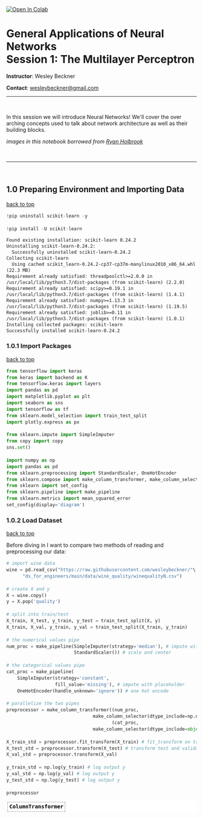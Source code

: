 <a href="https://colab.research.google.com/github/wesleybeckner/general_applications_of_neural_networks/blob/main/notebooks/S1_Multilayer_Perceptron.ipynb" target="_parent"><img src="https://colab.research.google.com/assets/colab-badge.svg" alt="Open In Colab"/></a>

# General Applications of Neural Networks <br> Session 1: The Multilayer Perceptron

**Instructor**: Wesley Beckner

**Contact**: wesleybeckner@gmail.com

---

<br>

In this session we will introduce Neural Networks! We'll cover the over arching concepts used to talk about network architecture as well as their building blocks.

_images in this notebook borrowed from [Ryan Holbrook](https://mathformachines.com/)_

<br>

---

<br>

<a name='top'></a>

<a name='x.0'></a>

## 1.0 Preparing Environment and Importing Data

[back to top](#top)


```python
!pip uninstall scikit-learn -y

!pip install -U scikit-learn
```

    Found existing installation: scikit-learn 0.24.2
    Uninstalling scikit-learn-0.24.2:
      Successfully uninstalled scikit-learn-0.24.2
    Collecting scikit-learn
      Using cached scikit_learn-0.24.2-cp37-cp37m-manylinux2010_x86_64.whl (22.3 MB)
    Requirement already satisfied: threadpoolctl>=2.0.0 in /usr/local/lib/python3.7/dist-packages (from scikit-learn) (2.2.0)
    Requirement already satisfied: scipy>=0.19.1 in /usr/local/lib/python3.7/dist-packages (from scikit-learn) (1.4.1)
    Requirement already satisfied: numpy>=1.13.3 in /usr/local/lib/python3.7/dist-packages (from scikit-learn) (1.19.5)
    Requirement already satisfied: joblib>=0.11 in /usr/local/lib/python3.7/dist-packages (from scikit-learn) (1.0.1)
    Installing collected packages: scikit-learn
    Successfully installed scikit-learn-0.24.2




<a name='x.0.1'></a>

### 1.0.1 Import Packages

[back to top](#top)


```python
from tensorflow import keras
from keras import backend as K
from tensorflow.keras import layers
import pandas as pd
import matplotlib.pyplot as plt
import seaborn as sns
import tensorflow as tf
from sklearn.model_selection import train_test_split
import plotly.express as px

from sklearn.impute import SimpleImputer
from copy import copy
sns.set()

import numpy as np
import pandas as pd
from sklearn.preprocessing import StandardScaler, OneHotEncoder
from sklearn.compose import make_column_transformer, make_column_selector
from sklearn import set_config
from sklearn.pipeline import make_pipeline
from sklearn.metrics import mean_squared_error
set_config(display='diagram')
```

<a name='x.0.1'></a>

### 1.0.2 Load Dataset

[back to top](#top)

Before diving in I want to compare two methods of reading and preprocessing our data:


```python
# import wine data
wine = pd.read_csv("https://raw.githubusercontent.com/wesleybeckner/"\
      "ds_for_engineers/main/data/wine_quality/winequalityN.csv")

# create X and y
X = wine.copy()
y = X.pop('quality')

# split into train/test
X_train, X_test, y_train, y_test = train_test_split(X, y)
X_train, X_val, y_train, y_val = train_test_split(X_train, y_train)

# the numerical values pipe
num_proc = make_pipeline(SimpleImputer(strategy='median'), # impute with median
                         StandardScaler()) # scale and center

# the categorical values pipe
cat_proc = make_pipeline(
    SimpleImputer(strategy='constant', 
                  fill_value='missing'), # impute with placeholder
    OneHotEncoder(handle_unknown='ignore')) # one hot encode

# parallelize the two pipes
preprocessor = make_column_transformer((num_proc,
                                make_column_selector(dtype_include=np.number)),
                                       (cat_proc,
                                make_column_selector(dtype_include=object)))

X_train_std = preprocessor.fit_transform(X_train) # fit_transform on train
X_test_std = preprocessor.transform(X_test) # transform test and validation
X_val_std = preprocessor.transform(X_val)

y_train_std = np.log(y_train) # log output y
y_val_std = np.log(y_val) # log output y
y_test_std = np.log(y_test) # log output y

preprocessor
```




<style>#sk-81b6bb9b-6f93-4195-900b-55d5f542e910 {color: black;background-color: white;}#sk-81b6bb9b-6f93-4195-900b-55d5f542e910 pre{padding: 0;}#sk-81b6bb9b-6f93-4195-900b-55d5f542e910 div.sk-toggleable {background-color: white;}#sk-81b6bb9b-6f93-4195-900b-55d5f542e910 label.sk-toggleable__label {cursor: pointer;display: block;width: 100%;margin-bottom: 0;padding: 0.2em 0.3em;box-sizing: border-box;text-align: center;}#sk-81b6bb9b-6f93-4195-900b-55d5f542e910 div.sk-toggleable__content {max-height: 0;max-width: 0;overflow: hidden;text-align: left;background-color: #f0f8ff;}#sk-81b6bb9b-6f93-4195-900b-55d5f542e910 div.sk-toggleable__content pre {margin: 0.2em;color: black;border-radius: 0.25em;background-color: #f0f8ff;}#sk-81b6bb9b-6f93-4195-900b-55d5f542e910 input.sk-toggleable__control:checked~div.sk-toggleable__content {max-height: 200px;max-width: 100%;overflow: auto;}#sk-81b6bb9b-6f93-4195-900b-55d5f542e910 div.sk-estimator input.sk-toggleable__control:checked~label.sk-toggleable__label {background-color: #d4ebff;}#sk-81b6bb9b-6f93-4195-900b-55d5f542e910 div.sk-label input.sk-toggleable__control:checked~label.sk-toggleable__label {background-color: #d4ebff;}#sk-81b6bb9b-6f93-4195-900b-55d5f542e910 input.sk-hidden--visually {border: 0;clip: rect(1px 1px 1px 1px);clip: rect(1px, 1px, 1px, 1px);height: 1px;margin: -1px;overflow: hidden;padding: 0;position: absolute;width: 1px;}#sk-81b6bb9b-6f93-4195-900b-55d5f542e910 div.sk-estimator {font-family: monospace;background-color: #f0f8ff;margin: 0.25em 0.25em;border: 1px dotted black;border-radius: 0.25em;box-sizing: border-box;}#sk-81b6bb9b-6f93-4195-900b-55d5f542e910 div.sk-estimator:hover {background-color: #d4ebff;}#sk-81b6bb9b-6f93-4195-900b-55d5f542e910 div.sk-parallel-item::after {content: "";width: 100%;border-bottom: 1px solid gray;flex-grow: 1;}#sk-81b6bb9b-6f93-4195-900b-55d5f542e910 div.sk-label:hover label.sk-toggleable__label {background-color: #d4ebff;}#sk-81b6bb9b-6f93-4195-900b-55d5f542e910 div.sk-serial::before {content: "";position: absolute;border-left: 1px solid gray;box-sizing: border-box;top: 2em;bottom: 0;left: 50%;}#sk-81b6bb9b-6f93-4195-900b-55d5f542e910 div.sk-serial {display: flex;flex-direction: column;align-items: center;background-color: white;}#sk-81b6bb9b-6f93-4195-900b-55d5f542e910 div.sk-item {z-index: 1;}#sk-81b6bb9b-6f93-4195-900b-55d5f542e910 div.sk-parallel {display: flex;align-items: stretch;justify-content: center;background-color: white;}#sk-81b6bb9b-6f93-4195-900b-55d5f542e910 div.sk-parallel-item {display: flex;flex-direction: column;position: relative;background-color: white;}#sk-81b6bb9b-6f93-4195-900b-55d5f542e910 div.sk-parallel-item:first-child::after {align-self: flex-end;width: 50%;}#sk-81b6bb9b-6f93-4195-900b-55d5f542e910 div.sk-parallel-item:last-child::after {align-self: flex-start;width: 50%;}#sk-81b6bb9b-6f93-4195-900b-55d5f542e910 div.sk-parallel-item:only-child::after {width: 0;}#sk-81b6bb9b-6f93-4195-900b-55d5f542e910 div.sk-dashed-wrapped {border: 1px dashed gray;margin: 0.2em;box-sizing: border-box;padding-bottom: 0.1em;background-color: white;position: relative;}#sk-81b6bb9b-6f93-4195-900b-55d5f542e910 div.sk-label label {font-family: monospace;font-weight: bold;background-color: white;display: inline-block;line-height: 1.2em;}#sk-81b6bb9b-6f93-4195-900b-55d5f542e910 div.sk-label-container {position: relative;z-index: 2;text-align: center;}#sk-81b6bb9b-6f93-4195-900b-55d5f542e910 div.sk-container {display: inline-block;position: relative;}</style><div id="sk-81b6bb9b-6f93-4195-900b-55d5f542e910" class"sk-top-container"><div class="sk-container"><div class="sk-item sk-dashed-wrapped"><div class="sk-label-container"><div class="sk-label sk-toggleable"><input class="sk-toggleable__control sk-hidden--visually" id="03c00fdc-8ba0-486f-b533-185820655dce" type="checkbox" ><label class="sk-toggleable__label" for="03c00fdc-8ba0-486f-b533-185820655dce">ColumnTransformer</label><div class="sk-toggleable__content"><pre>ColumnTransformer(transformers=[('pipeline-1',
                                 Pipeline(steps=[('simpleimputer',
                                                  SimpleImputer(strategy='median')),
                                                 ('standardscaler',
                                                  StandardScaler())]),
                                 <sklearn.compose._column_transformer.make_column_selector object at 0x7f5a9bd26bd0>),
                                ('pipeline-2',
                                 Pipeline(steps=[('simpleimputer',
                                                  SimpleImputer(fill_value='missing',
                                                                strategy='constant')),
                                                 ('onehotencoder',
                                                  OneHotEncoder(handle_unknown='ignore'))]),
                                 <sklearn.compose._column_transformer.make_column_selector object at 0x7f5a9bd26e90>)])</pre></div></div></div><div class="sk-parallel"><div class="sk-parallel-item"><div class="sk-item"><div class="sk-label-container"><div class="sk-label sk-toggleable"><input class="sk-toggleable__control sk-hidden--visually" id="3bf0a90e-c55c-46b7-8b60-3bd7dcc62d92" type="checkbox" ><label class="sk-toggleable__label" for="3bf0a90e-c55c-46b7-8b60-3bd7dcc62d92">pipeline-1</label><div class="sk-toggleable__content"><pre><sklearn.compose._column_transformer.make_column_selector object at 0x7f5a9bd26bd0></pre></div></div></div><div class="sk-serial"><div class="sk-item"><div class="sk-serial"><div class="sk-item"><div class="sk-estimator sk-toggleable"><input class="sk-toggleable__control sk-hidden--visually" id="5ffc1719-ade2-4237-a5ef-847bebefbf19" type="checkbox" ><label class="sk-toggleable__label" for="5ffc1719-ade2-4237-a5ef-847bebefbf19">SimpleImputer</label><div class="sk-toggleable__content"><pre>SimpleImputer(strategy='median')</pre></div></div></div><div class="sk-item"><div class="sk-estimator sk-toggleable"><input class="sk-toggleable__control sk-hidden--visually" id="4cfdb6b5-ef34-4fdd-81e8-6a3a04495bcb" type="checkbox" ><label class="sk-toggleable__label" for="4cfdb6b5-ef34-4fdd-81e8-6a3a04495bcb">StandardScaler</label><div class="sk-toggleable__content"><pre>StandardScaler()</pre></div></div></div></div></div></div></div></div><div class="sk-parallel-item"><div class="sk-item"><div class="sk-label-container"><div class="sk-label sk-toggleable"><input class="sk-toggleable__control sk-hidden--visually" id="33f150b6-34e6-4f09-9374-b19c9e19aed9" type="checkbox" ><label class="sk-toggleable__label" for="33f150b6-34e6-4f09-9374-b19c9e19aed9">pipeline-2</label><div class="sk-toggleable__content"><pre><sklearn.compose._column_transformer.make_column_selector object at 0x7f5a9bd26e90></pre></div></div></div><div class="sk-serial"><div class="sk-item"><div class="sk-serial"><div class="sk-item"><div class="sk-estimator sk-toggleable"><input class="sk-toggleable__control sk-hidden--visually" id="4af628ce-f2a5-4948-a89c-4f69499c5b4e" type="checkbox" ><label class="sk-toggleable__label" for="4af628ce-f2a5-4948-a89c-4f69499c5b4e">SimpleImputer</label><div class="sk-toggleable__content"><pre>SimpleImputer(fill_value='missing', strategy='constant')</pre></div></div></div><div class="sk-item"><div class="sk-estimator sk-toggleable"><input class="sk-toggleable__control sk-hidden--visually" id="489acc38-6db9-43de-877d-a41631d212fb" type="checkbox" ><label class="sk-toggleable__label" for="489acc38-6db9-43de-877d-a41631d212fb">OneHotEncoder</label><div class="sk-toggleable__content"><pre>OneHotEncoder(handle_unknown='ignore')</pre></div></div></div></div></div></div></div></div></div></div></div></div>



<a name='x.1'></a>

## 1.1 Neural Network Building Blocks

[back to top](#top)

<a name='x.1.1'></a>

### 1.1.1 The Perceptron

[back to top](#top)

The simplest unit of a neural network is the perceptron. Given an input vector \\(x\\) and an output vector \\(y\\), we can illustrate this like so:

<p align=center>
<img src="https://raw.githubusercontent.com/wesleybeckner/general_applications_of_neural_networks/main/assets/mfOlDR6.png"></img>
</p>

where \\(w\\) is a weight applied to \\(x\\) and \\(b\\) is an unweighted term that we call the <i>bias</i>. We include a bias so that the perceptron is not entirely dependent on the input data. A neural network _learns_ by updating \\(w\\) and \\(b\\) so that it can accurately model \\(x\\) to \\(y\\). When we write out the perceptron mathematically we get the following:

$$ y = xw+b $$

which should look familiar! This is our equation for a linear function. In fact, we will see that a neural network is essentially many instances of linear regression along side, and being fed into, one another. 

Often, we will have not an input feature vector \\(x\\) but an input feature matrix, \\(X\\). We can update our schematic for a perceptron to account for this:

<p align=center>
<img src="https://raw.githubusercontent.com/wesleybeckner/general_applications_of_neural_networks/main/assets/vyXSnlZ.png"></img>
</p>

We can write the mathematical formula for this neuron as follows:

$$ y =  x_2 w_2 + x_1 w_1 + x_0 w_0 + b $$

In tensorflow/keras we can define this perceptron:


```python
from tensorflow import keras
from tensorflow.keras import layers

# Create a network with 1 linear unit
model = keras.Sequential([
    layers.Dense(units=1,  # number of units (the + filled circle above)
                 input_shape=[3]) # number of x_ (the x filled circle above)
])
```

In order to build this single perceptron with keras, I had to use some additional language here: layers, dense, sequential. We'll explain what these are referring to in a moment. What I want to draw your attention to now, however, is that we tell `layers.Dense` that we want _1 unit_, the single perceptron, and `input_shape=[3]`, the number of features. Notice that `b` is automatically included without having it as a parameter. Just as we always have a y intercept in a linear model. 

After we introduce the other aspects of the neural network architecture, we will train a single perceptron model and compare it with a linear model, we will see that they are functionally no different.

### 🏋️ Exercise 1: Single Perceptron

define a single perceptron that could be used to predict wine density from acidity. 


Inpsect the weights.

Use the untrained model to predict y and plot this against true y


```python
# Code cell for exercise 1

# DECLARE MODEL
model = keras.Sequential([
                          
    ### YOUR CODE HERE ###    
    
])
```


```python
model.weights
```




    [<tf.Variable 'dense_2/kernel:0' shape=(1, 1) dtype=float32, numpy=array([[1.4809548]], dtype=float32)>,
     <tf.Variable 'dense_2/bias:0' shape=(1,) dtype=float32, numpy=array([0.], dtype=float32)>]



And now use the untrained model to predict `wine['density']` from `wine['fixed acidity']`


```python
# in the line below, use model.predict() and provide wine['fixed acidity'] as 
# the input data to predict what wine['density'] will be
# y_pred = 

plt.plot(y_pred, wine['density'], ls='', marker='o', alpha=0.3)
```




    [<matplotlib.lines.Line2D at 0x7f5a9269a890>]




    
![png](S1_Multilayer_Perceptron_files/S1_Multilayer_Perceptron_16_1.png)
    


<a name='x.2'></a>

## 1.2 Neural Network Architectures

[back to top](#top)



<a name='x.2.1'></a>

###1.2.1 Neural Network Layers

[back to top](#top)

Now that we have the idea of the most basic building block of a neural network, we will start to discuss the larger architecture. The reason we focused on the lowest building block, is that neural networks are _modular_. They are made up of instances of these perceptrons or neurons. neurons in parallel make up a _layer_

<p align=center>
<img src="https://raw.githubusercontent.com/wesleybeckner/general_applications_of_neural_networks/main/assets/2MA4iMV.png"></img>
</p>

These layers feed into one another. When each node of a preceding layer is connected to every node of a following layer, we say they are _fully connected_ and the receiving layer is _a dense layer_. In a moment we will talk about input, output and hidden layers, for neural networks with three or more layers.

<a name='x.2.2'></a>

### 1.2.2 The Activation Function

[back to top](#top)

It turns out that stringing together a bunch of linear functions, will still result in overall linear relationships. We need a way to break out of this. A neat trick is introduced at the output of each neuron. The output passes through an _activation function_. There are a handful of different activation functions used in practice, the most common is known as the _rectifier_ function:

$$ max(f(x), 0) $$

and the resulting node can be schematically drawn like this:

<p align=center>
<img src="https://raw.githubusercontent.com/wesleybeckner/general_applications_of_neural_networks/main/assets/eFry7Yu.png"></img>
</p>

with the inset of the summation node indicating that at a minimum the resultant y value is 0.

#### 🏋️ Exercise 2: The Rectifier Function

Write a function called `my_perceptron` that takes x, a length 2 array, as an input. Have your function return the maximum of \\((0, w*x + b)\\) where w is a length 2 weight vector.


```python
# Code cell for exercise 2
def my_perceptron(x):
  """
  a simple 2 input feature perceptron with predefined weights, intercept, and 
  a rectifier activation function

  Parameters
  ----------
  x: array
    the input array of length 2

  Returns
  -------
  rect: int
    the rectified output of the perceptron
  """

  # # define b, w, and y (y=mx+b)
  # w = 
  # b = 
  # y = 

  # # return the max of 0 and y
  # rect = 
  return rect
```

After you write your function make sure it returns 0 when the output of the linear component is negative.


```python
def test_zero_output():
  x = np.array([-10,-10]) # 10 * 1 + (-10) * 2 + 1 = -11
  assert my_perceptron(x) == 0, "The output is not zero when it should be!"
```


```python
test_zero_output()
print("test passing")
```

    test passing


<a name='x.2.3'></a>

### 1.2.3 Stacking Layers

[back to top](#top)

When we stack many layers together, we create what are traditionally regarded as neural networks. the first and last layers are called the _input_ and _output_ layers, while the inbetween layers are referred to as _hidden_ layers, since their outputs are not directly seen. Tradditionally, a neural network with three or more hidden layers is referred to as a _deep_ neural network.

<p align=center>
<img src="https://raw.githubusercontent.com/wesleybeckner/general_applications_of_neural_networks/main/assets/Y5iwFQZ.png"></img>
</p>

Notice that in this schematic, the last node does not have an activation function. This is typical of a regression task. In a classification task, we might require an activation function here.

<a name='x.2.2'></a>

### 1.2.4 Building Sequential Neural Networks

[back to top](#top)

Now that we have the essential components of a neural network architecture, we can enter into the domain of overall naming conventions for architecure types. The classic neural network architecture is a _feed forward_ neural network, where every preceding layer feeds into the next layer. We will practice building that with keras.

### 🏋️ Exercise 3: Building Sequential Layers

In the cell bellow, use keras to build a 3-layer network with `activation='relu'` and 512 units. Create the output layer so that it can predict 1 continuous value.


```python
# Code cell for exercise 3

# DECLARE THE MODEL

model = keras.Sequential([
                          
    ### YOUR CODE HERE ###

    # the hidden ReLU layers

    # the linear output layer 
    
])
```

### 🏋️ Exercise 4: Other Activation Functions

There are other activation functions we can use after the summation in a neural node. Use the code below to plot and inspect them!

Pick one and do a quick google search on what that activation function's best use case is.


```python
# Code cell for exercise 4

import tensorflow as tf

# YOUR CODE HERE: Change 'relu' to 'elu', 'selu', 'swish'... or something else
activation_layer = layers.Activation('relu')

x = tf.linspace(-3.0, 3.0, 100)
y = activation_layer(x) # once created, a layer is callable just like a function

plt.plot(x, y)
plt.xlim(-3, 3)
plt.xlabel("Input")
plt.ylabel("Output")
plt.show()
```


    
![png](S1_Multilayer_Perceptron_files/S1_Multilayer_Perceptron_30_0.png)
    


<a name='x.3'></a>

## 1.3 Neural Network Training

[back to top](#top)

We've defined neural network architectures, now how do we train them? There are two main concepts here: the _loss function_ which we've encountered before, and the _optimizer_ the means by which we improve the loss function

<a name='x.3.1'></a>

### 1.3.1 The Loss Function

[back to top](#top)

In previous sessions, we've envountered MSE:

$$ MSE = \frac{1}{N}\sum{(y-\hat{y})^2}$$

<p align=center>
<img src="https://cdn.corporatefinanceinstitute.com/assets/Sum-of-Squares-1024x712.png" width=400></img>
</p>

Another common loss for neural networks is the mean absolute error (MAE):

$$ MAE = \frac{1}{N}\sum{|y-\hat{y}|}$$

<p align=center>
<img src="https://cdn-media-1.freecodecamp.org/images/MNskFmGPKuQfMLdmpkT-X7-8w2cJXulP3683" width=400></img>
</p>

In anycase, the loss function describes the difference between the actual and predicted output of the model. The important thing to note, is that the weights in the neural network are systematically updated according to this loss function, they do this via an optimization algorithm.

<a name='x.3.2'></a>

### 1.3.2 The Optimizer

[back to top](#top)

In order to update the neural network weights to improve the loss function, we require an algorithm. Virtually all available algorithms for this purpose fall within the family of _stochastic gradient descent_. This works essentially in these iterative steps:

1. a subsample of the input data is passed through the network 
2. a loss is computed
2. the weights are adjusted in a direction to improve the loss

> The key here is in step 3. The brilliance of neural networks, is that the loss function is differentiable with respect to the weights in the network, and so the change in loss can be ascribed to certain weight changes. We refer to this as _assigning blame_ in the network, and it works through the mathematical _chain rule_ of differentiation. We won't go into great detail here, other than to make a nod to it, and that this algorithm (step 3) is referred to as _back propagation_. 

The three step process is repeated until a stop criteria is reached, the simplest being the loss stops improving above some threshold or a desired loss is achieved. 

<p align=center>
<img src="https://raw.githubusercontent.com/wesleybeckner/general_applications_of_neural_networks/main/assets/rFI1tIk.gif"></img>
</p>

In the above animation, the black line represents the output of the model, the red dots make up a _minibatch_ or simply a _batch_ while the opaque red dots represent the whole training dataset. Exposing the model to an entire round of the training data is referred to as an _epoch_. The training loss improves with additional rounds of trianing (middle panel) and the weights are adjusted to update the model (right panel).


### 1.3.3 Batches and Epochs

An epoch is the number of times the model will see the entire training set

A batch is the number of training samples the model will run before calculating a total error and updating its internal parameters. 

Variability of batch (from 1 sample all the way to the entire training set size) leads to different categorizations of the optimizer algorithm:

* Batch Gradient Descent. Batch Size = Size of Training Set
* Stochastic Gradient Descent. Batch Size = 1
* Mini-Batch Gradient Descent. 1 < Batch Size < Size of Training Set

We will visit additional details about batch and epochs in the next session when we discuss model evaluation.

<a name='x.3.3'></a>

### 1.3.4 Learning Rate

[back to top](#top)

notice how in the above animation the model makes progressive steps toward a global optimum. The size of these steps is determined by the _learning rate_. You can think of it as the amount of improvement to make in the direction of steepest descent (the derivative of the loss function in regards to the changes in weights). Sometimes a large step size can result in stepping over crevices in the solution surface and getting stuck, while too small of step sizes can lead to a slow algorithm. Often the optimum learning rate is not obvious, luckily there are some optimizers that are self-calibrating in this regard. _Adam_ is one such optimizer available to us in keras. 


```python
# we can compile the model like so
model.compile(
    optimizer="adam",
    loss="mae",
)
```

### 🏋️ Exercise 5.1: Train your first Neural Networks

[back to top](#top)

We're going to train our first neural network.

Take the model you created in exercise 3 and paste it in the cell below. Make sure that the `input_shape` of the first layer matches the number of features in `X_train_std`


```python
X_train_std.shape[1]
```




    13




```python
# Code cell for exercise 5

# DECLARE THE MODEL

model = keras.Sequential([
                          
    ### YOUR CODE HERE ###

    # the hidden ReLU layers

    # the linear output layer 
    
])
```

Now we'll compile the model


```python
model.compile(
    optimizer='adam',
    loss='mse',
)
```

And then train for 10 epochs


```python
history = model.fit(
    X_train_std, y_train_std,
    validation_data=(X_val_std, y_val_std),
    batch_size=256,
    epochs=10,
)
```

    Epoch 1/10
    15/15 [==============================] - 1s 33ms/step - loss: 0.6389 - val_loss: 0.1925
    Epoch 2/10
    15/15 [==============================] - 0s 22ms/step - loss: 0.1330 - val_loss: 0.1054
    Epoch 3/10
    15/15 [==============================] - 0s 22ms/step - loss: 0.0739 - val_loss: 0.0587
    Epoch 4/10
    15/15 [==============================] - 0s 23ms/step - loss: 0.0442 - val_loss: 0.0378
    Epoch 5/10
    15/15 [==============================] - 0s 22ms/step - loss: 0.0266 - val_loss: 0.0283
    Epoch 6/10
    15/15 [==============================] - 0s 23ms/step - loss: 0.0193 - val_loss: 0.0233
    Epoch 7/10
    15/15 [==============================] - 0s 23ms/step - loss: 0.0165 - val_loss: 0.0212
    Epoch 8/10
    15/15 [==============================] - 0s 22ms/step - loss: 0.0151 - val_loss: 0.0204
    Epoch 9/10
    15/15 [==============================] - 0s 22ms/step - loss: 0.0144 - val_loss: 0.0199
    Epoch 10/10
    15/15 [==============================] - 0s 23ms/step - loss: 0.0140 - val_loss: 0.0194


Let's take a look at our training history:


```python
pd.DataFrame(history.history)
```




<div>
<style scoped>
    .dataframe tbody tr th:only-of-type {
        vertical-align: middle;
    }

    .dataframe tbody tr th {
        vertical-align: top;
    }

    .dataframe thead th {
        text-align: right;
    }
</style>
<table border="1" class="dataframe">
  <thead>
    <tr style="text-align: right;">
      <th></th>
      <th>loss</th>
      <th>val_loss</th>
    </tr>
  </thead>
  <tbody>
    <tr>
      <th>0</th>
      <td>0.638868</td>
      <td>0.192506</td>
    </tr>
    <tr>
      <th>1</th>
      <td>0.133038</td>
      <td>0.105378</td>
    </tr>
    <tr>
      <th>2</th>
      <td>0.073934</td>
      <td>0.058686</td>
    </tr>
    <tr>
      <th>3</th>
      <td>0.044192</td>
      <td>0.037832</td>
    </tr>
    <tr>
      <th>4</th>
      <td>0.026648</td>
      <td>0.028253</td>
    </tr>
    <tr>
      <th>5</th>
      <td>0.019265</td>
      <td>0.023272</td>
    </tr>
    <tr>
      <th>6</th>
      <td>0.016508</td>
      <td>0.021151</td>
    </tr>
    <tr>
      <th>7</th>
      <td>0.015126</td>
      <td>0.020368</td>
    </tr>
    <tr>
      <th>8</th>
      <td>0.014371</td>
      <td>0.019929</td>
    </tr>
    <tr>
      <th>9</th>
      <td>0.014009</td>
      <td>0.019429</td>
    </tr>
  </tbody>
</table>
</div>




```python
# convert the training history to a dataframe
history_df = pd.DataFrame(history.history)
# use Pandas native plot method
fig, ax = plt.subplots(figsize=(10,5))
history_df['loss'].plot(ax=ax)
history_df['val_loss'].plot(ax=ax)
ax.set_ylim(0,.05)
```




    (0.0, 0.05)




    
![png](S1_Multilayer_Perceptron_files/S1_Multilayer_Perceptron_46_1.png)
    


### 🏋️ Exercise 5.2: Improve loss by varying nodes and hidden layers

Take your former model as a starting point and now either add nodes or layers to see if the model improves


```python
model = keras.Sequential([
    ### YOUR CODE HERE ###
    
])

model.compile(
    optimizer='adam',
    loss='mse',
)

history = model.fit(
    X_train_std, y_train_std,
    validation_data=(X_val_std, y_val_std),
    batch_size=256,
    epochs=10,
)
```

    Epoch 1/10
    15/15 [==============================] - 1s 11ms/step - loss: 3.0090 - val_loss: 1.9299
    Epoch 2/10
    15/15 [==============================] - 0s 4ms/step - loss: 1.3536 - val_loss: 0.7737
    Epoch 3/10
    15/15 [==============================] - 0s 3ms/step - loss: 0.4739 - val_loss: 0.2300
    Epoch 4/10
    15/15 [==============================] - 0s 4ms/step - loss: 0.1334 - val_loss: 0.0781
    Epoch 5/10
    15/15 [==============================] - 0s 4ms/step - loss: 0.0592 - val_loss: 0.0471
    Epoch 6/10
    15/15 [==============================] - 0s 4ms/step - loss: 0.0402 - val_loss: 0.0354
    Epoch 7/10
    15/15 [==============================] - 0s 3ms/step - loss: 0.0335 - val_loss: 0.0325
    Epoch 8/10
    15/15 [==============================] - 0s 4ms/step - loss: 0.0311 - val_loss: 0.0305
    Epoch 9/10
    15/15 [==============================] - 0s 3ms/step - loss: 0.0291 - val_loss: 0.0288
    Epoch 10/10
    15/15 [==============================] - 0s 3ms/step - loss: 0.0274 - val_loss: 0.0271



```python
y_pred = model.predict(X_test_std)
plt.plot(np.exp(y_test_std), np.exp(y_pred), ls='', marker='o')
```




    [<matplotlib.lines.Line2D at 0x7f5d26303e10>]




    
![png](S1_Multilayer_Perceptron_files/S1_Multilayer_Perceptron_49_1.png)
    


### 🏋️ Exercise 5.3: Learning Curves

Using 4 hidden layers now create 4 models that run for 30 epochs each:

1. Vary the number of nodes in each layer
2. Record the train/val/test score (MSE)
3. Plot either total nodes or total trainable parameters vs score for each of the 5 models


```python
# Code Cell for Exercise 1.3.5
```




<div>
<style scoped>
    .dataframe tbody tr th:only-of-type {
        vertical-align: middle;
    }

    .dataframe tbody tr th {
        vertical-align: top;
    }

    .dataframe thead th {
        text-align: right;
    }
</style>
<table border="1" class="dataframe">
  <thead>
    <tr style="text-align: right;">
      <th></th>
      <th>tot. units</th>
      <th>test mse</th>
      <th>val mse</th>
      <th>train mse</th>
    </tr>
  </thead>
  <tbody>
    <tr>
      <th>0</th>
      <td>4</td>
      <td>0.030658</td>
      <td>0.030919</td>
      <td>0.031088</td>
    </tr>
    <tr>
      <th>1</th>
      <td>25</td>
      <td>0.020217</td>
      <td>0.020164</td>
      <td>0.019062</td>
    </tr>
    <tr>
      <th>2</th>
      <td>100</td>
      <td>0.017429</td>
      <td>0.018110</td>
      <td>0.017416</td>
    </tr>
    <tr>
      <th>3</th>
      <td>289</td>
      <td>0.019124</td>
      <td>0.019371</td>
      <td>0.018190</td>
    </tr>
  </tbody>
</table>
</div>



When we look at our historical loss do we notice that sometimes before the last epoch we actually hit a minimum? We'll discuss how to deal with this in the next session!
